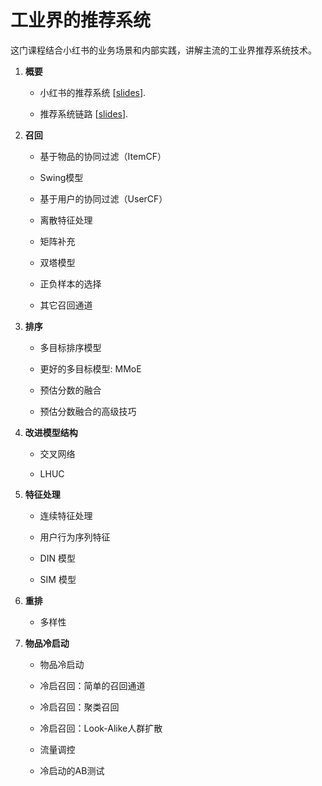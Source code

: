 # 工业界的推荐系统


这门课程结合小红书的业务场景和内部实践，讲解主流的工业界推荐系统技术。



1. **概要**


    * 小红书的推荐系统 
    [[slides](https://github.com/wangshusen/RecommenderSystem/blob/main/Slides/01_Basics_01.pdf)].

    * 推荐系统链路
    [[slides](https://github.com/wangshusen/RecommenderSystem/blob/main/Slides/01_Basics_02.pdf)].
    


2. **召回**
    
    * 基于物品的协同过滤（ItemCF）
    
    * Swing模型
    
    * 基于用户的协同过滤（UserCF）
    
    * 离散特征处理
    
    * 矩阵补充
    
    * 双塔模型
    
    * 正负样本的选择
    
    * 其它召回通道
    



3. **排序**

    * 多目标排序模型
    
    * 更好的多目标模型: MMoE
    
    * 预估分数的融合
    
    * 预估分数融合的高级技巧
    
    
4. **改进模型结构**
    
    * 交叉网络
    
    * LHUC




5. **特征处理**

    * 连续特征处理

    * 用户行为序列特征
    
    * DIN 模型
        
    * SIM 模型




6. **重排**
    
    * 多样性




7. **物品冷启动**

	 * 物品冷启动
	 
    * 冷启召回：简单的召回通道

    * 冷启召回：聚类召回
    
    * 冷启召回：Look-Alike人群扩散
    
    * 流量调控
    
    * 冷启动的AB测试











